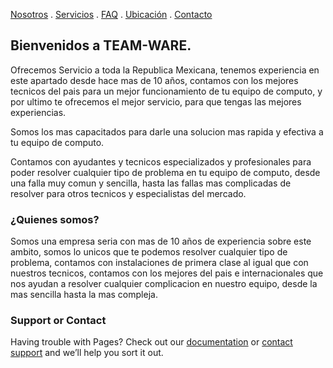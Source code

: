 [Nosotros](./nosotros.md) . [Servicios](./servicios.md) . [FAQ](FAQ.md) . [Ubicación](ubicacion.md) . [Contacto](./contacto.md)
## Bienvenidos a TEAM-WARE.

Ofrecemos Servicio a toda la Republica Mexicana, tenemos experiencia en este apartado desde hace mas de 10 años, contamos con los mejores tecnicos del pais para un mejor funcionamiento de tu equipo de computo, y por ultimo te ofrecemos el mejor servicio, para que tengas las mejores experiencias.

Somos los mas capacitados para darle una solucion mas rapida y efectiva a tu equipo de computo.


Contamos con ayudantes y tecnicos especializados y profesionales para poder resolver cualquier tipo de problema en tu equipo de computo, desde una falla muy comun y sencilla, hasta las fallas mas complicadas de resolver para otros tecnicos y especialistas del mercado. 


### ¿Quienes somos? ###

Somos una empresa seria con mas de 10 años de experiencia sobre este ambito, somos lo unicos que te podemos resolver cualquier tipo de problema, contamos con instalaciones de primera clase al igual que con nuestros tecnicos, contamos con los mejores del pais e internacionales que nos ayudan a resolver cualquier complicacion en nuestro equipo, desde la mas sencilla hasta la mas compleja.

### Support or Contact

Having trouble with Pages? Check out our [documentation](https://docs.github.com/categories/github-pages-basics/) or [contact support](https://support.github.com/contact) and we’ll help you sort it out.
